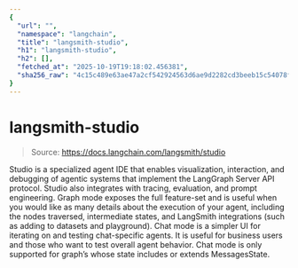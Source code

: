 ```yaml
---
{
  "url": "",
  "namespace": "langchain",
  "title": "langsmith-studio",
  "h1": "langsmith-studio",
  "h2": [],
  "fetched_at": "2025-10-19T19:18:02.456381",
  "sha256_raw": "4c15c489e63ae47a2cf542924563d6ae9d2282cd3beeb15c54078f0f0501e4d6"
}
---
```


# langsmith-studio

> Source: https://docs.langchain.com/langsmith/studio

Studio is a specialized agent IDE that enables visualization, interaction, and debugging of agentic systems that implement the LangGraph Server API protocol. Studio also integrates with tracing, evaluation, and prompt engineering.
Graph mode exposes the full feature-set and is useful when you would like as many details about the execution of your agent, including the nodes traversed, intermediate states, and LangSmith integrations (such as adding to datasets and playground).
Chat mode is a simpler UI for iterating on and testing chat-specific agents. It is useful for business users and those who want to test overall agent behavior. Chat mode is only supported for graph’s whose state includes or extends MessagesState.